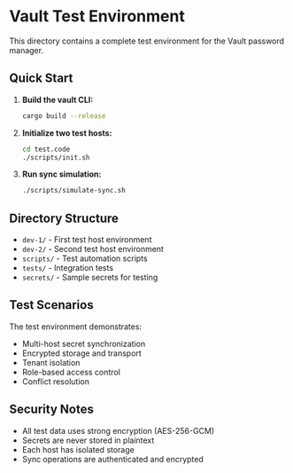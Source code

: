 # Vault Test Environment

This directory contains a complete test environment for the Vault password manager.

## Quick Start

1. **Build the vault CLI:**
   ```bash
   cargo build --release
   ```

2. **Initialize two test hosts:**
   ```bash
   cd test.code
   ./scripts/init.sh
   ```

3. **Run sync simulation:**
   ```bash
   ./scripts/simulate-sync.sh
   ```

## Directory Structure

- `dev-1/` - First test host environment
- `dev-2/` - Second test host environment  
- `scripts/` - Test automation scripts
- `tests/` - Integration tests
- `secrets/` - Sample secrets for testing

## Test Scenarios

The test environment demonstrates:

- Multi-host secret synchronization
- Encrypted storage and transport
- Tenant isolation
- Role-based access control
- Conflict resolution

## Security Notes

- All test data uses strong encryption (AES-256-GCM)
- Secrets are never stored in plaintext
- Each host has isolated storage
- Sync operations are authenticated and encrypted